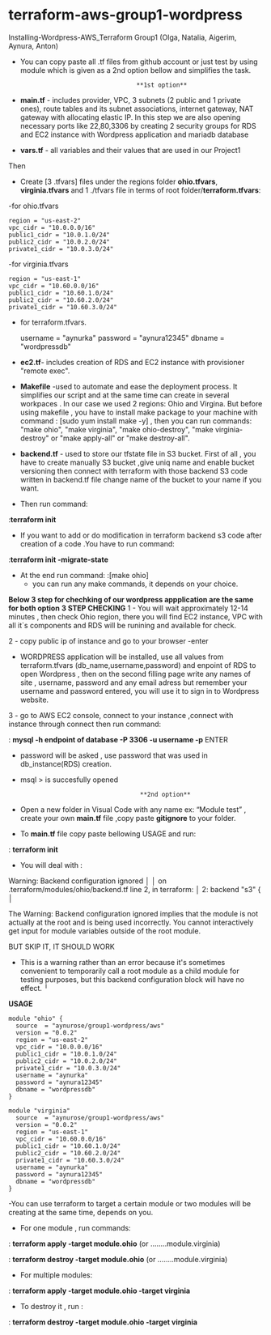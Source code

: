 # terraform-aws-group1-wordpress
Installing-Wordpress-AWS_Terraform 
Group1 (Olga, Natalia, Aigerim, Aynura, Anton)                        


- You can copy paste all .tf files from github account or just test by using module which is given as a 2nd option bellow and simplifies the task. 
                                    
                                      **1st option**

- **main.tf** - includes provider, VPC, 3 subnets (2 public and 1 private ones), route tables and its subnet associations, internet gateway, NAT gateway with allocating elastic IP. In this step we are also opening necessary ports like 22,80,3306 by creating 2 security groups for RDS and EC2 instance  with Wordpress application and mariadb database

- **vars.tf** - all variables and their values that are used in our Project1 

Then 

- Create [3 .tfvars] files under the regions folder **ohio.tfvars**, **virginia.tfvars** and 1 ./tfvars file in terms of root folder/**terraform.tfvars**:

-for ohio.tfvars

    region = "us-east-2"
    vpc_cidr = "10.0.0.0/16"
    public1_cidr = "10.0.1.0/24"
    public2_cidr = "10.0.2.0/24"
    private1_cidr = "10.0.3.0/24"

-for virginia.tfvars

    region = "us-east-1"
    vpc_cidr = "10.60.0.0/16"
    public1_cidr = "10.60.1.0/24"
    public2_cidr = "10.60.2.0/24"
    private1_cidr = "10.60.3.0/24"

- for terraform.tfvars.

    username = "aynurka"
    password = "aynura12345"
    dbname = "wordpressdb"


- **ec2.tf**-  includes creation of RDS and EC2 instance with provisioner "remote exec". 

- **Makefile** -used to automate and ease the deployment process. It simplifies our script and at the same time can create in several workpaces . In our case we used 2 regions: Ohio and Virgina. But before using makefile , you have to install make package to your machine with command : [sudo yum install make -y] , then you can run commands: "make ohio", "make virginia", "make ohio-destroy", "make virginia-destroy" or "make apply-all" or "make destroy-all".

- **backend.tf** - used to store our tfstate file in S3 bucket. First of all , you have to create manually S3 bucket ,give uniq name and enable bucket versioning  then connect with terraform with those backend S3 code written in backend.tf file change name of the bucket to your name if you want. 

- Then run command:

:**terraform init**

- If you want to add or do modification in terraform backend s3 code after creation of a code .You have to run command:

:**terraform init -migrate-state**

- At the end run command:
:[make ohio] 
   - you can run any make commands, it depends on your choice. 

**Below 3 step for chechking of our wordpress appplication are the same for both option**
**3 STEP CHECKING**
1 - You will wait approximately 12-14 minutes , then check Ohio region, there you will find EC2 instance, VPC with all it`s components and RDS will be runining and available for check.

2 - copy public ip of instance and go to your browser -enter 

- WORDPRESS application will be installed, use all values from terraform.tfvars (db_name,username,password) and     enpoint of RDS to open Wordpress , then on the second filling page write any names of site , username, password and any email adress but remember your username and password entered, you will use it to sign in to Wordpress website. 

3 - go to AWS EC2 console, connect to your instance ,connect with instance through connect then run command:

: **mysql -h endpoint of database -P 3306 -u username -p**     ENTER

- password will be asked , use password that was used in db_instance(RDS) creation.
- msql > is succesfully opened 





                                       **2nd option**

- Open a new folder in Visual Code with any name ex: “Module test” , create your own **main.tf** file ,copy paste **gitignore** to your folder. 
- To **main.tf** file copy paste bellowing USAGE and run:
 
 : **terraform init**

-	You will deal with :
 
Warning: Backend configuration ignored
│ 
│   on .terraform/modules/ohio/backend.tf line 2, in terraform:
│    2:   backend "s3" {
│

The Warning: Backend configuration ignored implies that the module is not actually at the root and is being used incorrectly. You cannot interactively get input for module variables outside of the root module.  

BUT SKIP IT, IT SHOULD WORK 
- This is a warning rather than an error because it's sometimes convenient to temporarily call a root module as a child module for testing purposes, but this backend configuration block will have no effect.
╵



**USAGE** 

```hcl
module "ohio" {
  source  = "aynurose/group1-wordpress/aws"
  version = "0.0.2"
  region = "us-east-2"
  vpc_cidr = "10.0.0.0/16"
  public1_cidr = "10.0.1.0/24"
  public2_cidr = "10.0.2.0/24"
  private1_cidr = "10.0.3.0/24"
  username = "aynurka"
  password = "aynura12345"
  dbname = "wordpressdb"
}

module "virginia" 
  source  = "aynurose/group1-wordpress/aws"
  version = "0.0.2"
  region = "us-east-1"
  vpc_cidr = "10.60.0.0/16"
  public1_cidr = "10.60.1.0/24"
  public2_cidr = "10.60.2.0/24"
  private1_cidr = "10.60.3.0/24"
  username = "aynurka"
  password = "aynura12345"
  dbname = "wordpressdb"
}
```



-You can use terraform to target a certain module or two modules will be creating at the same time, depends on you.

- For one module , run commands:

 : **terraform apply -target module.ohio**        (or ……..module.virginia)
 
 : **terraform destroy -target module.ohio**    (or ……..module.virginia)


- For multiple modules:

 : **terraform apply -target module.ohio -target virginia** 

- To destroy it , run :

 : **terraform destroy -target module.ohio -target virginia** 






  












